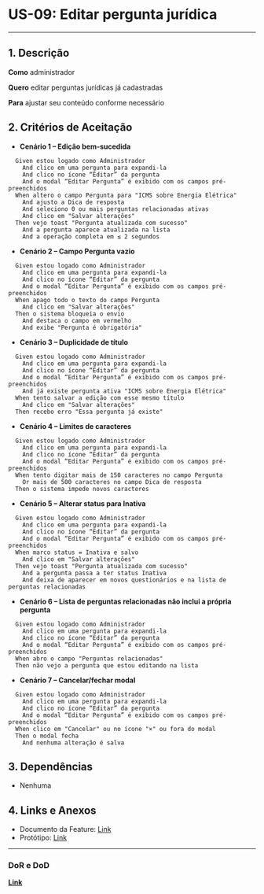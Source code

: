 # US-09: Editar pergunta jurídica

---

## 1. Descrição

**Como** administrador

**Quero** editar perguntas jurídicas já cadastradas

**Para** ajustar seu conteúdo conforme necessário

## 2. Critérios de Aceitação

- **Cenário 1 – Edição bem-sucedida**

```gherkin
  Given estou logado como Administrador
    And clico em uma pergunta para expandi-la
    And clico no ícone “Editar” da pergunta
    And o modal “Editar Pergunta” é exibido com os campos pré-preenchidos
  When altero o campo Pergunta para "ICMS sobre Energia Elétrica"
    And ajusto a Dica de resposta
    And seleciono 0 ou mais perguntas relacionadas ativas
    And clico em "Salvar alterações"
  Then vejo toast "Pergunta atualizada com sucesso"
    And a pergunta aparece atualizada na lista
    And a operação completa em ≤ 2 segundos
```

- **Cenário 2 – Campo Pergunta vazio**

```gherkin
  Given estou logado como Administrador
    And clico em uma pergunta para expandi-la
    And clico no ícone “Editar” da pergunta
    And o modal “Editar Pergunta” é exibido com os campos pré-preenchidos
  When apago todo o texto do campo Pergunta
    And clico em "Salvar alterações"
  Then o sistema bloqueia o envio
    And destaca o campo em vermelho
    And exibe "Pergunta é obrigatória"
```

- **Cenário 3 – Duplicidade de título**

```gherkin
  Given estou logado como Administrador
    And clico em uma pergunta para expandi-la
    And clico no ícone “Editar” da pergunta
    And o modal “Editar Pergunta” é exibido com os campos pré-preenchidos
    And já existe pergunta ativa "ICMS sobre Energia Elétrica"
  When tento salvar a edição com esse mesmo título
    And clico em "Salvar alterações"
  Then recebo erro "Essa pergunta já existe"
```

- **Cenário 4 – Limites de caracteres**

```gherkin
  Given estou logado como Administrador
    And clico em uma pergunta para expandi-la
    And clico no ícone “Editar” da pergunta
    And o modal “Editar Pergunta” é exibido com os campos pré-preenchidos
  When tento digitar mais de 150 caracteres no campo Pergunta
    Or mais de 500 caracteres no campo Dica de resposta
  Then o sistema impede novos caracteres
```

- **Cenário 5 – Alterar status para Inativa**

```gherkin
  Given estou logado como Administrador
    And clico em uma pergunta para expandi-la
    And clico no ícone “Editar” da pergunta
    And o modal “Editar Pergunta” é exibido com os campos pré-preenchidos
  When marco status = Inativa e salvo
    And clico em "Salvar alterações"
  Then vejo toast "Pergunta atualizada com sucesso"
    And a pergunta passa a ter status Inativa
    And deixa de aparecer em novos questionários e na lista de perguntas relacionadas
```

- **Cenário 6 – Lista de perguntas relacionadas não inclui a própria pergunta**

```gherkin
  Given estou logado como Administrador
    And clico em uma pergunta para expandi-la
    And clico no ícone “Editar” da pergunta
    And o modal “Editar Pergunta” é exibido com os campos pré-preenchidos
  When abro o campo "Perguntas relacionadas"
  Then não vejo a pergunta que estou editando na lista
```

- **Cenário 7 – Cancelar/fechar modal**

```gherkin
  Given estou logado como Administrador
    And clico em uma pergunta para expandi-la
    And clico no ícone “Editar” da pergunta
    And o modal “Editar Pergunta” é exibido com os campos pré-preenchidos
  When clico em "Cancelar" ou no ícone "×" ou fora do modal
  Then o modal fecha
    And nenhuma alteração é salva
```

## 3. Dependências

- Nenhuma

## 4. Links e Anexos

- Documento da Feature: [Link](gerenciar-perguntas-tributarias.md)
- Protótipo: [Link](https://excalidraw.com/#json=uzeZOcOtPKE5hVSiMwpbg,8IjQKNJVapnkd55dPgTC6g)

---

### DoR e DoD

**[Link](../../visao-produto/dor-dod.md)**
